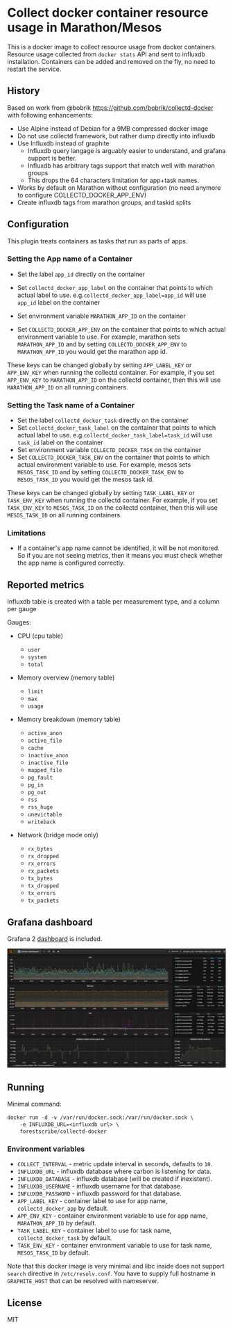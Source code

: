 # Collect docker container resource usage in Marathon/Mesos

This is a docker image to collect resource usage from docker
containers. Resource usage collected from `docker stats` API and sent to
influxdb installation. Containers can be added and removed on the fly, no need
to restart the service.

## History

Based on work from @bobrik https://github.com/bobrik/collectd-docker with following enhancements:

- Use Alpine instead of Debian for a 9MB compressed docker image
- Do not use collectd framework, but rather dump directly into influxdb
- Use Influxdb instead of graphite
    - Influxdb query langage is arguably easier to understand, and grafana support is better.
    - Influxdb has arbitrary tags support that match well with marathon groups
    - This drops the 64 characters limitation for app+task names.
- Works by default on Marathon without configuration (no need anymore to configure COLLECTD_DOCKER_APP_ENV)
- Create influxdb tags from marathon groups, and taskid splits

## Configuration

This plugin treats containers as tasks that run as parts of apps.

### Setting the App name of a Container

* Set the label `app_id` directly on the container
* Set `collectd_docker_app_label` on the container that points to which actual
label to use. e.g.`collectd_docker_app_label=app_id` will use `app_id` label on the
container
* Set environment variable `MARATHON_APP_ID` on the container

* Set `COLLECTD_DOCKER_APP_ENV` on the container that points to which actual
environment variable to use. For example, marathon sets `MARATHON_APP_ID` and
by setting `COLLECTD_DOCKER_APP_ENV` to `MARATHON_APP_ID` you would get the
marathon app id.

These keys can be changed globally by setting `APP_LABEL_KEY` or `APP_ENV_KEY`
when running the collectd container. For example, if you set `APP_ENV_KEY` to
`MARATHON_APP_ID` on the collectd container, then this will use
`MARATHON_APP_ID` on all running containers.

### Setting the Task name of a Container

* Set the label `collectd_docker_task` directly on the container
* Set `collectd_docker_task_label` on the container that points to which actual
label to use. e.g.`collectd_docker_task_label=task_id` will use `task_id` label on the
container
* Set environment variable `COLLECTD_DOCKER_TASK` on the container
* Set `COLLECTD_DOCKER_TASK_ENV` on the container that points to which actual
environment variable to use. For example, mesos sets `MESOS_TASK_ID` and by
setting `COLLECTD_DOCKER_TASK_ENV` to `MESOS_TASK_ID` you would get the mesos
task id.

These keys can be changed globally by setting `TASK_LABEL_KEY` or `TASK_ENV_KEY`
when running the collectd container. For example, if you set `TASK_ENV_KEY` to
`MESOS_TASK_ID` on the collectd container, then this will use `MESOS_TASK_ID` on
all running containers.

### Limitations

* If a container's app name cannot be identified, it will be not monitored. So
if you are not seeing metrics, then it means you must check whether the app
name is configured correctly.

## Reported metrics

Influxdb table is created with a table per measurement type, and a column per gauge

Gauges:

* CPU (cpu table)
    * `user`
    * `system`
    * `total`

* Memory overview (memory table)
    * `limit`
    * `max`
    * `usage`

* Memory breakdown  (memory table)
    * `active_anon`
    * `active_file`
    * `cache`
    * `inactive_anon`
    * `inactive_file`
    * `mapped_file`
    * `pg_fault`
    * `pg_in`
    * `pg_out`
    * `rss`
    * `rss_huge`
    * `unevictable`
    * `writeback`

* Network (bridge mode only)
    * `rx_bytes`
    * `rx_dropped`
    * `rx_errors`
    * `rx_packets`
    * `tx_bytes`
    * `tx_dropped`
    * `tx_errors`
    * `tx_packets`

## Grafana dashboard

Grafana 2 [dashboard](grafana2.json) is included.

![screenshot](https://github.com/forestscribe/collectd-docker/raw/master/screenshot.png)


## Running

Minimal command:

```
docker run -d -v /var/run/docker.sock:/var/run/docker.sock \
    -e INFLUXDB_URL=<influxdb url> \
    forestscribe/collectd-docker
```

### Environment variables

* `COLLECT_INTERVAL` - metric update interval in seconds, defaults to `10`.
* `INFLUXDB_URL` - influxdb database where carbon is listening for data.
* `INFLUXDB_DATABASE` - influxdb database (will be created if inexistent).
* `INFLUXDB_USERNAME` - influxdb username for that database.
* `INFLUXDB_PASSWORD` - influxdb password for that database.
* `APP_LABEL_KEY` - container label to use for app name, `collectd_docker_app` by default.
* `APP_ENV_KEY` - container environment variable to use for app name, `MARATHON_APP_ID` by default.
* `TASK_LABEL_KEY` - container label to use for task name, `collectd_docker_task` by default.
* `TASK_ENV_KEY` - container environment variable to use for task name, `MESOS_TASK_ID` by default.

Note that this docker image is very minimal and libc inside does not support
`search` directive in `/etc/resolv.conf`. You have to supply full hostname in
`GRAPHITE_HOST` that can be resolved with nameserver.

## License

MIT
